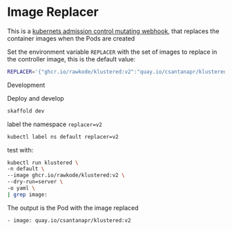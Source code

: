 # Image Replacer

This is a [kubernets admission control mutating webhook](https://kubernetes.io/docs/reference/access-authn-authz/extensible-admission-controllers/), that replaces the container images when the Pods are created

Set the environment variable `REPLACER` with the set of images to replace in the controller image, this is the default value:
```bash
REPLACER='{"ghcr.io/rawkode/klustered:v2":"quay.io/csantanapr/klustered:v2"}'
```

Development

Deploy and develop
```bash
skaffold dev
```

label the namespace `replacer=v2`
```bash
kubectl label ns default replacer=v2
```

test with:
```bash
kubectl run klustered \
-n default \
--image ghcr.io/rawkode/klustered:v2 \
--dry-run=server \
-o yaml \
| grep image:
```

The output is the Pod with the image replaced
```
- image: quay.io/csantanapr/klustered:v2
```